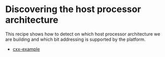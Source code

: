 # Discovering the host processor architecture

This recipe shows how to detect on which host processor architecture we are
building and which bit addressing is supported by the platform.


- [cxx-example](cxx-example/)
